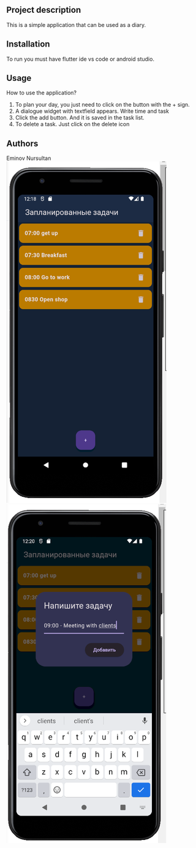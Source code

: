 
## Project description
This is a simple application that can be used as a diary.

## Installation

To run you must have flutter ide vs code or android studio.

## Usage

How to use the application?
1) To plan your day, you just need to click on the button with the + sign.
2) A dialogue widget with textfield appears. Write time and task
3) Click the add button. And it is saved in the task list.
4) To delete a task. Just click on the delete icon

## Authors

Eminov Nursultan
![Screenshot](https://github.com/nurseminov/Neobis_Flutter_Hello_Flutter/blob/main/%D1%8D%D0%BC%D1%83%D0%BB%D1%8F%D1%82%D0%BE%D1%80.PNG)
![Screenshot](https://github.com/nurseminov/Neobis_Flutter_Hello_Flutter/blob/main/emulator2.PNG)
